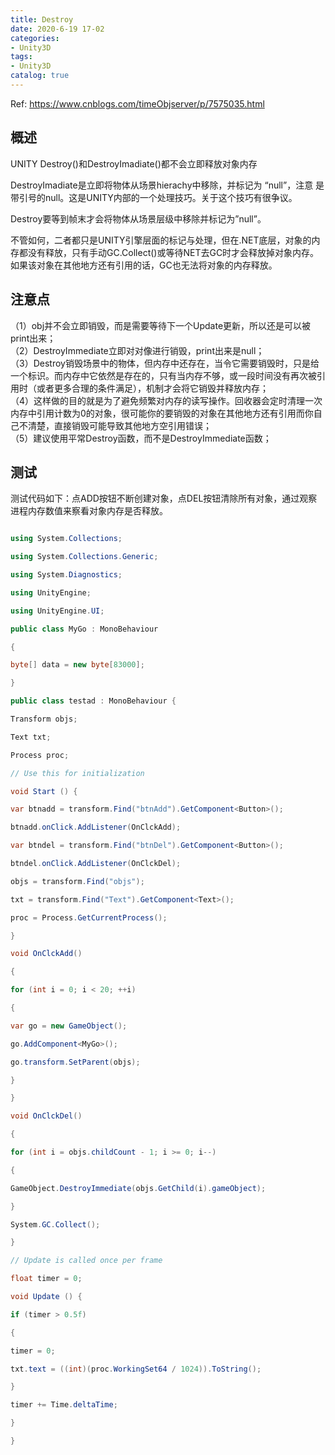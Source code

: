 ```yaml
---
title: Destroy
date: 2020-6-19 17-02
categories:
- Unity3D
tags:
- Unity3D
catalog: true
---
```


Ref: <https://www.cnblogs.com/timeObjserver/p/7575035.html>

## 概述

UNITY Destroy()和DestroyImadiate()都不会立即释放对象内存

DestroyImadiate是立即将物体从场景hierachy中移除，并标记为 “null”，注意 是带引号的null。这是UNITY内部的一个处理技巧。关于这个技巧有很争议。

Destroy要等到帧末才会将物体从场景层级中移除并标记为”null”。

不管如何，二者都只是UNITY引擎层面的标记与处理，但在.NET底层，对象的内存都没有释放，只有手动GC.Collect()或等待NET去GC时才会释放掉对象内存。   
如果该对象在其他地方还有引用的话，GC也无法将对象的内存释放。

## 注意点

（1）obj并不会立即销毁，而是需要等待下一个Update更新，所以还是可以被print出来；   
（2）DestroyImmediate立即对对像进行销毁，print出来是null；   
（3）Destroy销毁场景中的物体，但内存中还存在，当令它需要销毁时，只是给一个标识。而内存中它依然是存在的，只有当内存不够，或一段时间没有再次被引用时（或者更多合理的条件满足），机制才会将它销毁并释放内存；   
（4）这样做的目的就是为了避免频繁对内存的读写操作。回收器会定时清理一次内存中引用计数为0的对象，很可能你的要销毁的对象在其他地方还有引用而你自己不清楚，直接销毁可能导致其他地方空引用错误；   
（5）建议使用平常Destroy函数，而不是DestroyImmediate函数；

## 测试

测试代码如下：点ADD按钮不断创建对象，点DEL按钮清除所有对象，通过观察进程内存数值来察看对象内存是否释放。

```csharp 

using System.Collections; 

using System.Collections.Generic; 

using System.Diagnostics; 

using UnityEngine; 

using UnityEngine.UI; 

public class MyGo : MonoBehaviour

{ 

byte[] data = new byte[83000]; 

} 

public class testad : MonoBehaviour { 

Transform objs; 

Text txt; 

Process proc; 

// Use this for initialization

void Start () { 

var btnadd = transform.Find("btnAdd").GetComponent<Button>(); 

btnadd.onClick.AddListener(OnClckAdd); 

var btndel = transform.Find("btnDel").GetComponent<Button>(); 

btndel.onClick.AddListener(OnClckDel); 

objs = transform.Find("objs"); 

txt = transform.Find("Text").GetComponent<Text>(); 

proc = Process.GetCurrentProcess(); 

} 

void OnClckAdd()

{ 

for (int i = 0; i < 20; ++i) 

{ 

var go = new GameObject(); 

go.AddComponent<MyGo>(); 

go.transform.SetParent(objs); 

} 

} 

void OnClckDel()

{ 

for (int i = objs.childCount - 1; i >= 0; i--) 

{ 

GameObject.DestroyImmediate(objs.GetChild(i).gameObject); 

} 

System.GC.Collect(); 

} 

// Update is called once per frame

float timer = 0; 

void Update () { 

if (timer > 0.5f) 

{ 

timer = 0; 

txt.text = ((int)(proc.WorkingSet64 / 1024)).ToString(); 

} 

timer += Time.deltaTime; 

} 

} 

``` 

